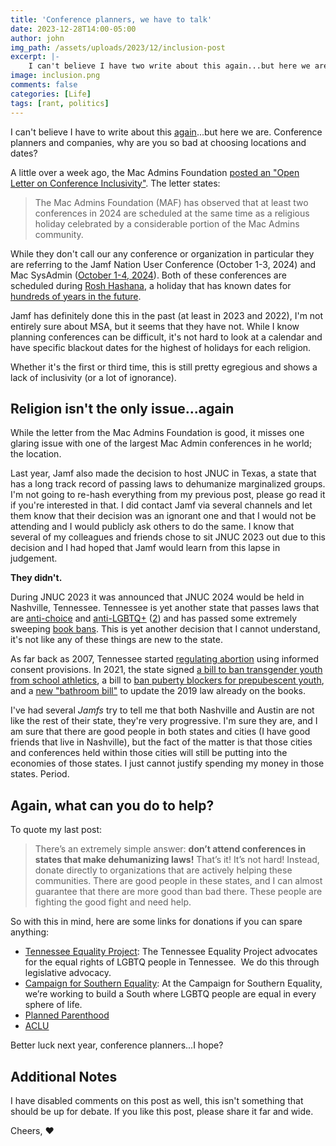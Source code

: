 ```yaml
---
title: 'Conference planners, we have to talk'
date: 2023-12-28T14:00-05:00
author: john
img_path: /assets/uploads/2023/12/inclusion-post
excerpt: |-
    I can't believe I have two write about this again...but here we are. Conference planners and companies, why are you so bad at choosing locations and dates?
image: inclusion.png
comments: false
categories: [Life]
tags: [rant, politics]
---
```

I can't believe I have to write about this [again](/posts/stop-supporting-states-who-dehumanizing/)...but here we are. Conference planners and companies, why are you so bad at choosing locations and dates?

A little over a week ago, the Mac Admins Foundation [posted an "Open Letter on Conference Inclusivity"](https://www.macadmins.org/news/2023/12/18/mac-admins-foundation-open-letter-on-conference-inclusivity). The letter states:

> The Mac Admins Foundation (MAF) has observed that at least two conferences in 2024 are scheduled at the same time as a religious holiday celebrated by a considerable portion of the Mac Admins community.

While they don't call our any conference or organization in particular they are referring to the Jamf Nation User Conference (October 1-3, 2024) and Mac SysAdmin ([October 1-4, 2024](https://twitter.com/macsysadmin/status/1730544542854656394)). Both of these conferences are scheduled during [Rosh Hashana](https://www.hebcal.com/holidays/rosh-hashana-2024), a holiday that has known dates for [hundreds of years in the future](https://www.hebcal.com/holidays/rosh-hashana-2500).  

Jamf has definitely done this in the past (at least in 2023 and 2022), I'm not entirely sure about MSA, but it seems that they have not. While I know planning conferences can be difficult, it's not hard to look at a calendar and have specific blackout dates for the highest of holidays for each religion.

Whether it's the first or third time, this is still pretty egregious and shows a lack of inclusivity (or a lot of ignorance).

## Religion isn't the only issue...again

While the letter from the Mac Admins Foundation is good, it misses one glaring issue with one of the largest Mac Admin conferences in he world; the location.

Last year, Jamf also made the decision to host JNUC in Texas, a state that has a long track record of passing laws to dehumanize marginalized groups. I'm not going to re-hash everything from my previous post, please go read it if you're interested in that. I did contact Jamf via several channels and let them know that their decision was an ignorant one and that I would not be attending and I would publicly ask others to do the same. I know that several of my colleagues and friends chose to sit JNUC 2023 out due to this decision and I had hoped that Jamf would learn from this lapse in judgement.

**They didn't.**

During JNUC 2023 it was announced that JNUC 2024 would be held in Nashville, Tennessee. Tennessee is yet another state that passes laws that are [anti-choice](https://www.tn.gov/attorneygeneral/news/2022/6/28/pr22-21.html) and  [anti-LGBTQ+](https://www.msn.com/en-us/news/us/tennessee-republican-files-bill-aimed-to-ban-pride-flags-trans-flags-in-public-schools/ar-AA1lIZon) ([2](https://www.washingtonpost.com/politics/2023/04/07/tennessee-republicans-lgbtq-laws-legislature/)) and has passed some extremely sweeping [book bans](https://www.tennessean.com/story/news/politics/2023/05/15/wild-west-of-book-bans-new-legislation-complaints-lead-to-increasing-debates/70200690007/). This is yet another decision that I cannot understand, it's not like any of these things are new to the state.

As far back as 2007, Tennessee started [regulating abortion](https://www.guttmacher.org/sites/default/files/graphics/gpr1004/gpr100406t1.pdf) using informed consent provisions. In 2021, the state signed [a bill to ban transgender youth from school athletics](https://www.newschannel5.com/news/governor-lee-signs-anti-trans-athlete-bill-to-preserve-womens-athletics), a bill to [ban puberty blockers for prepubescent youth](https://fox17.com/news/local/tennessee-governor-oks-transgender-youth-treatment-ban-bill-lee-lgbtq-law), and a [new "bathroom bill"](https://www.hrc.org/press-releases/tennessee-governor-lee-signs-anti-transgender-student-bathroom-bill-2-0-into-law) to update the 2019 law already on the books.

I've had several *Jamfs* try to tell me that both Nashville and Austin are not like the rest of their state, they're very progressive. I'm sure they are, and I am sure that there are good people in both states and cities (I have good friends that live in Nashville), but the fact of the matter is that those cities and conferences held within those cities will still be putting into the economies of those states. I just cannot justify spending my money in those states. Period.

## Again, what can you do to help?

To quote my last post:

> There’s an extremely simple answer: **don’t attend conferences in states that make dehumanizing laws!** That’s it! It’s not hard! Instead, donate directly to organizations that are actively helping these communities. There are good people in these states, and I can almost guarantee that there are more good than bad there. These people are fighting the good fight and need help.

So with this in mind, here are some links for donations if you can spare anything:

- [Tennessee Equality Project](https://www.tnep.org): The Tennessee Equality Project advocates for the equal rights of LGBTQ people in Tennessee.  We do this through legislative advocacy.
- [Campaign for Southern Equality](https://southernequality.org): At the Campaign for Southern Equality, we’re working to build a South where LGBTQ people are equal in every sphere of life.
- [Planned Parenthood](https://www.plannedparenthood.org/get-involved/other-ways-give)
- [ACLU](https://www.aclu.org)

Better luck next year, conference planners...I hope?

## Additional Notes

I have disabled comments on this post as well, this isn't something that should be up for debate. If you like this post, please share it far and wide.

Cheers,
❤️
